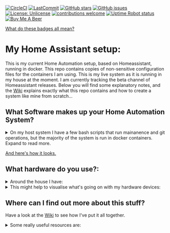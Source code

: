 [![CircleCI](https://circleci.com/gh/mf-social/Home-Assistant.svg?style=shield)](https://circleci.com/gh/mf-social/Home-Assistant) [![LastCommit](https://img.shields.io/github/last-commit/mf-social/Home-Assistant.svg?color=blue&style=plasticr)](https://github.com/mf-social/Home-Assistant/commits/master) [![GitHub stars](https://img.shields.io/github/stars/mf-social/Home-Assistant.svg)](https://github.com/mf-social/Home-Assistant/stargazers) [![GitHub issues](https://img.shields.io/github/issues/mf-social/Home-Assistant.svg)](https://github.com/mf-social/Home-Assistant/issues) [![License: Unlicense](https://img.shields.io/badge/license-Unlicense-blue.svg)](http://unlicense.org/) [![contributions welcome](https://img.shields.io/badge/contributions-welcome-blue.svg?style=flat)](https://github.com/mf-social/Home-Assistant/pulls) [![Uptime Robot status](https://img.shields.io/uptimerobot/status/m781496781-e11cc3f52039d8549430a954.svg)](https://uptimerobot.com/) [![Buy Me A Beer](https://img.shields.io/badge/BuyMeABeer-Paypal-blue.svg)](https://www.paypal.me/marcforth)

[What do these badges all mean?](.bin/github_resources/readme_files/badges.md)

# My Home Assistant setup:

This is my current Home Automation setup, based on Homeassistant, running in docker.  This repo contains copies of non-sensitive configuration files for the containers I am using.  This is my live system as it is running in my house at the moment.  I am currently tracking the beta channel of Homeassistant releases.  Below you will find some explanatory notes, and the [Wiki](https://github.com/mf-social/Home-Assistant/wiki) explains exactly what this repo contains and how to create a system like mine from scratch...


## What Software makes up your Home Automation System?

<details><summary>On my host system I have a few bash scripts that run mainanence and git operations, but the majority of the system is run in docker containers.  Expand to read more.</summary>
<p>

**My docker stack contains...**

Homeassistant - an open source Home Automation system that can communicate with many IOT and web based services to automate my home.

Mosquitto - an MQTT server that enables IOT devices to communicate with each other.

MariaDB - a database that homeassistant uses to record everything that is going on.

MaryTTS - a local Text-To-Speech engine that lets Homeassistant speak to us at home.

Syncthing - a peer-to-peer file synchronization application that allows me to edit and backup my configuration files on a remote device.

Portainer - a graphical manager for the docker stack

Organizr - a webpage that you run on your server to help put all your services into one webpage.  This container also contains a nginx reverse proxy that directs web traffic to the correct container.
</p>
</details>



[And here's how it looks.](.bin/github_resources/readme_files/screenshots.md)


## What hardware do you use?:

<details><summary>Around the house I have:</summary>
<p>

 - A Dell Wyse thin client with 128GB SSD-Dom, with a CSL bluetooth adapter.  This is the main hub of my Home Automation system, and also has a 1TB external harddrive which functions as a NAS.

 - 3 x - NodeMCU boards with PIR sensors

 - A Raspberry pi based RF transmitter/receiver

 - VM wifi router - connecting everything together.

 - Netgear 5 port switch - allowing to have lots of wired connections for reliability.

 - Philips Hue Bridge

 - 3 x Hue Colour bulbs.

 - 9 x Hue White bulbs.

 - Hue Tap (Scene controller).

 - 3 x Hue dimmer (light controller).

 - 5 x Hue motion sensor.

 - A Broadlink RM3 IR sender - to control non-smart infra-red devices.

 - A Wetek Openelec - running Kodi.

 - 5 x Google Chromecast Audios - for multi-room music.

 - Usual home theatre stuff - TV/Blu-Ray/AV Receiver/Games Consoles

 - 2 x Amazon Echo Dots - for voice control.

 - Telegram App (on mobiles) - for two-way conversations with Homeassistant.

</p>
</details>



<details><summary>This might help to visualise what's going on with my hardware devices:</summary>
<p>

I live in a 3 storey townhouse, consisting of:
 - A living area on the ground floor (Living room and kitchen/diner)
 - Hall stairs and landing leading to first floor.
 - Boys' bedroom, Girls' bedroom and bathroom on the first floor.
 - Stairs leading to Master bedroom on the second floor.

</p>
</details>


## Where can I find out more about this stuff?

Have a look at the [Wiki](https://github.com/mf-social/Home-Assistant/wiki) to see how I've put it all together.

<details><summary>Some really useful resources are:</summary>
<p>

[Home Assistant](http://home-assistant.io) and the [Community Forum](https://community.home-assistant.io/)

[Bruh's website](http://www.bruhautomation.com/) and [Youtube](https://www.youtube.com/c/bruhautomation1)

[HA examples](https://home-assistant.io/cookbook/) especially [CCOSTAN](https://github.com/CCOSTAN/Home-AssistantConfig)

[CircleCI](https://circleci.com) for checking configuration.

[Uptime Robot](https://uptimerobot.com/) for checking my system is online.

[Dropbox](https://www.dropbox.com/) and [Martikainen87's sync script](https://github.com/martikainen87/Home-Automation/wiki/Backup-your-configuration-to-Dropbox) for managing backups.
</p>
</details>
